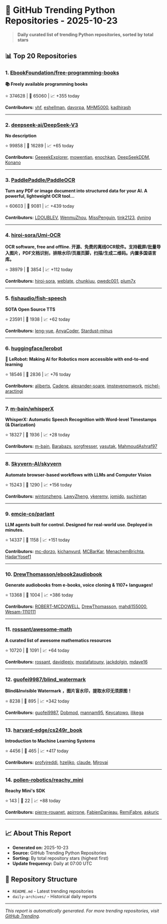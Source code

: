 # 🐍 GitHub Trending Python Repositories - 2025-10-23

> **Daily curated list of trending Python repositories, sorted by total stars**

## 📊 Top 20 Repositories

### 1. [EbookFoundation/free-programming-books](https://github.com/EbookFoundation/free-programming-books)

**📚 Freely available programming books**

⭐ 374628 | 🍴 65060 | 📈 +355 today

**Contributors:** [vhf](https://github.com/vhf), [eshellman](https://github.com/eshellman), [davorpa](https://github.com/davorpa), [MHM5000](https://github.com/MHM5000), [kadhirash](https://github.com/kadhirash)

---

### 2. [deepseek-ai/DeepSeek-V3](https://github.com/deepseek-ai/DeepSeek-V3)

**No description**

⭐ 99858 | 🍴 16289 | 📈 +65 today

**Contributors:** [GeeeekExplorer](https://github.com/GeeeekExplorer), [mowentian](https://github.com/mowentian), [enochkan](https://github.com/enochkan), [DeepSeekDDM](https://github.com/DeepSeekDDM), [Konano](https://github.com/Konano)

---

### 3. [PaddlePaddle/PaddleOCR](https://github.com/PaddlePaddle/PaddleOCR)

**Turn any PDF or image document into structured data for your AI. A powerful, lightweight OCR tool...**

⭐ 60603 | 🍴 9081 | 📈 +439 today

**Contributors:** [LDOUBLEV](https://github.com/LDOUBLEV), [WenmuZhou](https://github.com/WenmuZhou), [MissPenguin](https://github.com/MissPenguin), [tink2123](https://github.com/tink2123), [dyning](https://github.com/dyning)

---

### 4. [hiroi-sora/Umi-OCR](https://github.com/hiroi-sora/Umi-OCR)

**OCR software, free and offline. 开源、免费的离线OCR软件。支持截屏/批量导入图片，PDF文档识别，排除水印/页眉页脚，扫描/生成二维码。内置多国语言库。**

⭐ 38979 | 🍴 3854 | 📈 +112 today

**Contributors:** [hiroi-sora](https://github.com/hiroi-sora), [weblate](https://github.com/weblate), [chunkiuu](https://github.com/chunkiuu), [qwedc001](https://github.com/qwedc001), [plum7x](https://github.com/plum7x)

---

### 5. [fishaudio/fish-speech](https://github.com/fishaudio/fish-speech)

**SOTA Open Source TTS**

⭐ 23591 | 🍴 1938 | 📈 +62 today

**Contributors:** [leng-yue](https://github.com/leng-yue), [AnyaCoder](https://github.com/AnyaCoder), [Stardust-minus](https://github.com/Stardust-minus)

---

### 6. [huggingface/lerobot](https://github.com/huggingface/lerobot)

**🤗 LeRobot: Making AI for Robotics more accessible with end-to-end learning**

⭐ 18546 | 🍴 2836 | 📈 +76 today

**Contributors:** [aliberts](https://github.com/aliberts), [Cadene](https://github.com/Cadene), [alexander-soare](https://github.com/alexander-soare), [imstevenpmwork](https://github.com/imstevenpmwork), [michel-aractingi](https://github.com/michel-aractingi)

---

### 7. [m-bain/whisperX](https://github.com/m-bain/whisperX)

**WhisperX: Automatic Speech Recognition with Word-level Timestamps (& Diarization)**

⭐ 18327 | 🍴 1936 | 📈 +28 today

**Contributors:** [m-bain](https://github.com/m-bain), [Barabazs](https://github.com/Barabazs), [sorgfresser](https://github.com/sorgfresser), [yasutak](https://github.com/yasutak), [MahmoudAshraf97](https://github.com/MahmoudAshraf97)

---

### 8. [Skyvern-AI/skyvern](https://github.com/Skyvern-AI/skyvern)

**Automate browser-based workflows with LLMs and Computer Vision**

⭐ 15243 | 🍴 1290 | 📈 +156 today

**Contributors:** [wintonzheng](https://github.com/wintonzheng), [LawyZheng](https://github.com/LawyZheng), [ykeremy](https://github.com/ykeremy), [jomido](https://github.com/jomido), [suchintan](https://github.com/suchintan)

---

### 9. [emcie-co/parlant](https://github.com/emcie-co/parlant)

**LLM agents built for control. Designed for real-world use. Deployed in minutes.**

⭐ 14337 | 🍴 1158 | 📈 +151 today

**Contributors:** [mc-dorzo](https://github.com/mc-dorzo), [kichanyurd](https://github.com/kichanyurd), [MCBarKar](https://github.com/MCBarKar), [MenachemBrichta](https://github.com/MenachemBrichta), [HadarYosef1](https://github.com/HadarYosef1)

---

### 10. [DrewThomasson/ebook2audiobook](https://github.com/DrewThomasson/ebook2audiobook)

**Generate audiobooks from e-books, voice cloning & 1107+ languages!**

⭐ 13368 | 🍴 1004 | 📈 +386 today

**Contributors:** [ROBERT-MCDOWELL](https://github.com/ROBERT-MCDOWELL), [DrewThomasson](https://github.com/DrewThomasson), [mahdi155000](https://github.com/mahdi155000), [Wesam-1110111](https://github.com/Wesam-1110111)

---

### 11. [rossant/awesome-math](https://github.com/rossant/awesome-math)

**A curated list of awesome mathematics resources**

⭐ 10720 | 🍴 1091 | 📈 +64 today

**Contributors:** [rossant](https://github.com/rossant), [davidleejy](https://github.com/davidleejy), [mostafatouny](https://github.com/mostafatouny), [jackdolgin](https://github.com/jackdolgin), [mdave16](https://github.com/mdave16)

---

### 12. [guofei9987/blind_watermark](https://github.com/guofei9987/blind_watermark)

**Blind&Invisible Watermark ，图片盲水印，提取水印无须原图！**

⭐ 8238 | 🍴 895 | 📈 +342 today

**Contributors:** [guofei9987](https://github.com/guofei9987), [Dobmod](https://github.com/Dobmod), [mannam95](https://github.com/mannam95), [Keycatowo](https://github.com/Keycatowo), [ilikega](https://github.com/ilikega)

---

### 13. [harvard-edge/cs249r_book](https://github.com/harvard-edge/cs249r_book)

**Introduction to Machine Learning Systems**

⭐ 4456 | 🍴 465 | 📈 +417 today

**Contributors:** [profvjreddi](https://github.com/profvjreddi), [hzeljko](https://github.com/hzeljko), [claude](https://github.com/claude), [Mjrovai](https://github.com/Mjrovai)

---

### 14. [pollen-robotics/reachy_mini](https://github.com/pollen-robotics/reachy_mini)

**Reachy Mini's SDK**

⭐ 143 | 🍴 22 | 📈 +88 today

**Contributors:** [pierre-rouanet](https://github.com/pierre-rouanet), [apirrone](https://github.com/apirrone), [FabienDanieau](https://github.com/FabienDanieau), [RemiFabre](https://github.com/RemiFabre), [askuric](https://github.com/askuric)

---


## 📈 About This Report

- **Generated on:** 2025-10-23
- **Source:** GitHub Trending Python Repositories
- **Sorting:** By total repository stars (highest first)
- **Update frequency:** Daily at 07:00 UTC

## 🔗 Repository Structure

- `README.md` - Latest trending repositories
- `daily-archives/` - Historical daily reports

---

*This report is automatically generated. For more trending repositories, visit [GitHub Trending](https://github.com/trending/python).*
